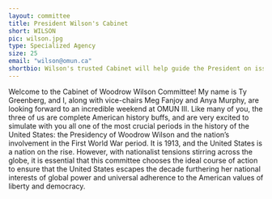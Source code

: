 ```yaml
---
layout: committee
title: President Wilson's Cabinet
short: WILSON
pic: wilson.jpg
type: Specialized Agency
size: 25
email: "wilson@omun.ca"
shortbio: Wilson's trusted Cabinet will help guide the President on issues such as impending World War, expanding the American sphere of influence, and dealing with social turmoil on the homefront.
---
```


Welcome to the Cabinet of Woodrow Wilson Committee! My name is Ty Greenberg, and I, along with vice-chairs Meg Fanjoy and Anya Murphy, are looking forward to an incredible weekend at OMUN III. Like many of you, the three of us are complete American history buffs, and are very excited to simulate with you all one of the most crucial periods in the history of the United States: the Presidency of Woodrow Wilson and the nation’s involvement in the First World War period. It is 1913, and the United States is a nation on the rise. However, with nationalist tensions stirring across the globe, it is essential that this committee chooses the ideal course of action to ensure that the United States escapes the decade furthering her national interests of global power and universal adherence to the American values of liberty and democracy.
